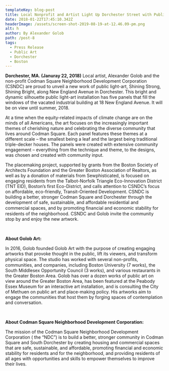 ```yaml
---
templateKey: blog-post
title: Local Nonprofit and Artist Light Up Dorchester Street with Public Art
date: 2018-01-22T17:45:10.342Z
headerImage: /assets/screen-shot-2019-08-19-at-12.46.09-pm.png
alt: h
author: By Alexander Golob
path: /post-8
tags:
  - Press Release
  - Public Art
  - Dorchester
  - Boston
---
```

**Dorchester, MA. (Januray 22, 2018)** Local artist, Alexander Golob and the non-profit Codman Square Neighborhood Development Corporation (CSNDC) are proud to unveil a new work of public light-art, Shining Strong, Shining Bright, along New England Avenue in Dorchester. This bright and dynamic silhouette public light-art installation has five panels that fill the windows of the vacated industrial building at 18 New England Avenue. It will be on view until summer, 2018.

At a time when the equity-related impacts of climate change are on the minds of all Americans, the art focuses on the increasingly important themes of cherishing nature and celebrating the diverse community that lives around Codman Square. Each panel features these themes at a different scale – the smallest being a leaf and the largest being traditional triple-decker houses. The panels were created with extensive community engagement – everything from the technique and theme, to the designs, was chosen and created with community input. ​

The placemaking project, supported by grants from the Boston Society of Architects Foundation and the Greater Boston Association of Realtors, as well as by a donation of materials from Sewphisticated, is focused on engaging residents from the Talbot-Norfolk Triangle Eco-Innovation District (TNT EID), Boston’s first Eco-District, and calls attention to CSNDC’s focus on affordable, eco-friendly, Transit-Oriented Development.  CSNDC is building a better, stronger Codman Square and Dorchester through the development of safe, sustainable, and affordable residential and commercial spaces, and by promoting ﬁnancial and economic stability for residents of the neighborhood. CSNDC and Golob invite the community stop by and enjoy the new artwork.

​

**About Golob Art:**

In 2016, Golob founded Golob Art with the purpose of creating engaging artworks that provoke thought in the public, lift its viewers, and transform physical space. The studio has worked with several non-proﬁts, communities, and companies, including Boston University (7 works), the South Middlesex Opportunity Council (3 works), and various restaurants in the Greater Boston Area. Golob has over a dozen works of public art on view around the Greater Boston Area, has been featured at the Peabody Essex Museum for an interactive art installation, and is consulting the City of Methuen on public art and place-making policy. His artworks aim to engage the communities that host them by forging spaces of contemplation and conversation. 

​

**About Codman Square Neighborhood Development Corporation:** 

 The mission of the Codman Square Neighborhood Development Corporation ( the “NDC”) is to build a better, stronger community in Codman Square and South Dorchester by creating housing and commercial spaces that are safe, sustainable, and affordable, promoting financial and economic stability for residents and for the neighborhood, and providing residents of all ages with opportunities and skills to empower themselves to improve their lives.
